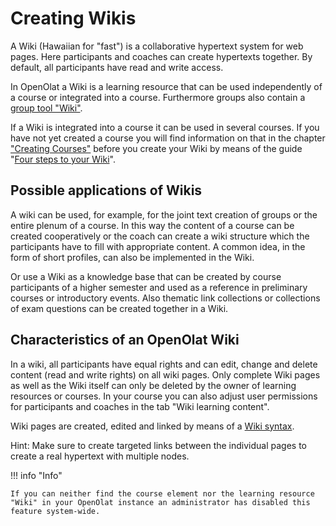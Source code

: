 # Creating Wikis

A Wiki (Hawaiian for "fast") is a collaborative hypertext system for web pages. Here participants and coaches can create hypertexts together. By default, all participants have read and write access.

In OpenOlat a Wiki is a learning resource that can be used independently of a course or integrated into a course. Furthermore groups also contain a [group tool "Wiki"](../groups/Using_Group_Tools.md).

If a Wiki is integrated into a course it can be used in several courses. If you have not yet created a course you will find information on that in the chapter ["Creating Courses"](../learningresources/Creating_Course.md) before you create your Wiki by means of the guide "[Four steps to your Wiki](../resource_wiki/Four_Steps_to_Your_Wiki.md)".

## Possible applications of Wikis

A wiki can be used, for example, for the joint text creation of groups or the entire plenum of a course. In this way the content of a course can be created cooperatively or the coach can create a wiki structure which the participants have to fill with appropriate content. A common idea, in the form of short profiles, can also be implemented in the Wiki.

Or use a Wiki as a knowledge base that can be created by course participants
of a higher semester and used as a reference in preliminary courses or
introductory events. Also thematic link collections or collections of exam
questions can be created together in a Wiki.

## Characteristics of an OpenOlat Wiki

In a wiki, all participants have equal rights and can edit, change and delete
content (read and write rights) on all wiki pages. Only complete Wiki pages as
well as the Wiki itself can only be deleted by the owner of learning resources
or courses. In your course you can also adjust user permissions for
participants and coaches in the tab "Wiki learning content".

Wiki pages are created, edited and linked by means of a [Wiki syntax](../learningresources/Working_with_Wiki.md#wiki-syntax).  


Hint: Make sure to create targeted links between the individual pages to create a
real hypertext with multiple nodes.

!!! info "Info"

    If you can neither find the course element nor the learning resource "Wiki" in your OpenOlat instance an administrator has disabled this feature system-wide.

